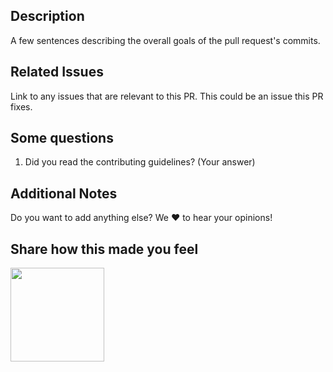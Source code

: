 ## Description
A few sentences describing the overall goals of the pull request's commits.

## Related Issues
Link to any issues that are relevant to this PR. This could be an issue this PR fixes.

## Some questions
1. Did you read the contributing guidelines?
	(Your answer)

## Additional Notes
Do you want to add anything else? We :heart: to hear your opinions!

## Share how this made you feel
<img src="https://media.giphy.com/media/xUPGcAep2BZhomS0HC/giphy.gif" width="150" height="150" />

